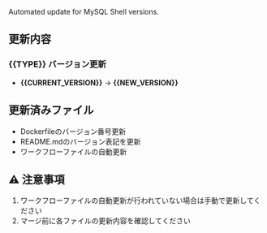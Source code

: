 Automated update for MySQL Shell versions.

## 更新内容

### {{TYPE}} バージョン更新
* **{{CURRENT_VERSION}}** → **{{NEW_VERSION}}**

## 更新済みファイル
- Dockerfileのバージョン番号更新
- README.mdのバージョン表記を更新
- ワークフローファイルの自動更新

## ⚠️ 注意事項
1. ワークフローファイルの自動更新が行われていない場合は手動で更新してください
2. マージ前に各ファイルの更新内容を確認してください
